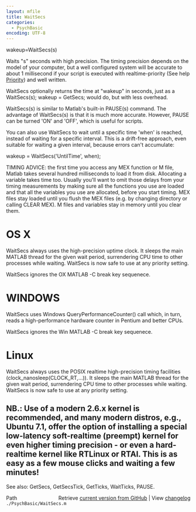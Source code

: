 ```yaml
---
layout: mfile
title: WaitSecs
categories:
  - PsychBasic
encoding: UTF-8
---
```


wakeup=WaitSecs(s)

Waits "s" seconds with high precision.  The timing precision  depends on
the model of your computer, but a well configured system will be accurate
to about 1 millisecond if your script is executed with realtime-priority
(See help [Priority](/docs/Priority)) and well written.

WaitSecs optionally returns the time at "wakeup" in seconds, just as a
WaitSecs(s); wakeup = GetSecs; would do, but with less overhead.

WaitSecs(s) is similar to Matlab's built-in PAUSE(s) command. The
advantage of WaitSecs(s) is that it is much more accurate. However, PAUSE
can be turned 'ON' and 'OFF', which is useful for scripts.

You can also use WaitSecs to wait until a specific time 'when' is reached,
instead of waiting for a specific interval. This is a drift-free approach,
even suitable for waiting a given interval, because errors can't accumulate:

wakeup = WaitSecs('UntilTime', when);

TIMING ADVICE: the first time you access any MEX function or M file,
Matlab takes several hundred milliseconds to load it from disk.
Allocating a variable takes time too. Usually you'll want to omit those
delays from your timing measurements by making sure all the functions you
use are loaded and that all the variables you use are allocated, before
you start timing. MEX files stay loaded until you flush the MEX files
(e.g. by changing directory or calling CLEAR MEX). M files and variables
stay in memory until you clear them.

# OS X

WaitSecs always uses the high-precision uptime clock.  It sleeps the main
MATLAB thread for the given wait period, surrendering CPU time to other
processes while waiting.  WaitSecs is now safe to use at any priority
setting.

WaitSecs ignores the OX MATLAB <ctrl>-C break key sequenece.

# WINDOWS

WaitSecs uses  Windows QueryPerformanceCounter() call which, in turn,
reads a high-performance hardware counter in Pentium and better CPUs.

WaitSecs ignores the Win MATLAB <ctrl>-C break key sequenece.

# Linux

WaitSecs always uses the POSIX realtime high-precision timing facilities
(clock\_nanosleep(CLOCK\_RT,...)). It sleeps the main MATLAB thread for the
given wait period, surrendering CPU time to other processes while waiting.
WaitSecs is now safe to use at any priority setting.

NB.: Use of a modern 2.6.x kernel is recommended, and many modern
distros, e.g., Ubuntu 7.1, offer the option of installing a special
low-latency soft-realtime (preempt) kernel for even higher timing
precision - or even a hard-realtime kernel like RTLinux or RTAI. This is
as easy as a few mouse clicks and waiting a few minutes!
----

See also: GetSecs, GetSecsTick, GetTicks, WaitTicks, PAUSE.


<div class="code_header" style="text-align:right;">
  <span style="float:left;">Path&nbsp;&nbsp;</span> <span class="counter">Retrieve <a href=
  "https://raw.github.com/Psychtoolbox-3/Psychtoolbox-3/beta/./PsychBasic/WaitSecs.m">current version from GitHub</a> | View <a href=
  "https://github.com/Psychtoolbox-3/Psychtoolbox-3/commits/beta/./PsychBasic/WaitSecs.m">changelog</a></span>
</div>
<div class="code">
  <code>./PsychBasic/WaitSecs.m</code>
</div>
